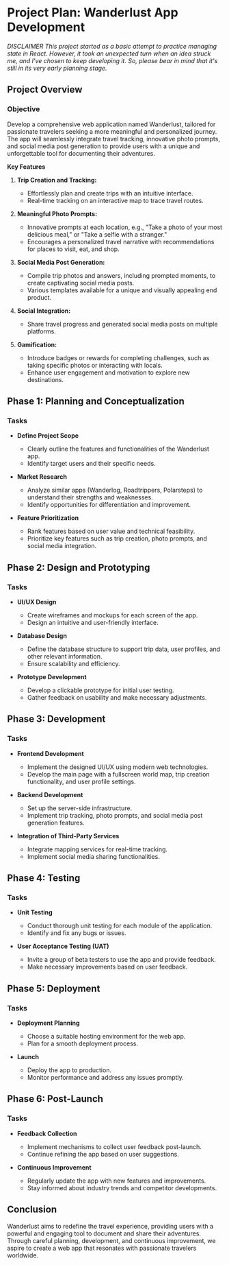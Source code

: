 # Project Plan: Wanderlust App Development

*DISCLAIMER*
*This project started as a basic attempt to practice managing state in React. However, it took an unexpected turn when an idea struck me, and I've chosen to keep developing it. So, please bear in mind that it's still in its very early planning stage.*

## Project Overview

### Objective
Develop a comprehensive web application named Wanderlust, tailored for passionate travelers seeking a more meaningful and personalized journey. The app will seamlessly integrate travel tracking, innovative photo prompts, and social media post generation to provide users with a unique and unforgettable tool for documenting their adventures.

**Key Features**

1. **Trip Creation and Tracking:**
   - Effortlessly plan and create trips with an intuitive interface.
   - Real-time tracking on an interactive map to trace travel routes.

2. **Meaningful Photo Prompts:**
   - Innovative prompts at each location, e.g., "Take a photo of your most delicious meal," or "Take a selfie with a stranger."
   - Encourages a personalized travel narrative with recommendations for places to visit, eat, and shop.

3. **Social Media Post Generation:**
   - Compile trip photos and answers, including prompted moments, to create captivating social media posts.
   - Various templates available for a unique and visually appealing end product.

4. **Social Integration:**
   - Share travel progress and generated social media posts on multiple platforms.

5. **Gamification:**
   - Introduce badges or rewards for completing challenges, such as taking specific photos or interacting with locals.
   - Enhance user engagement and motivation to explore new destinations.


## Phase 1: Planning and Conceptualization

### Tasks
- **Define Project Scope**
  - Clearly outline the features and functionalities of the Wanderlust app.
  - Identify target users and their specific needs.

- **Market Research**
  - Analyze similar apps (Wanderlog, Roadtrippers, Polarsteps) to understand their strengths and weaknesses.
  - Identify opportunities for differentiation and improvement.

- **Feature Prioritization**
  - Rank features based on user value and technical feasibility.
  - Prioritize key features such as trip creation, photo prompts, and social media integration.

## Phase 2: Design and Prototyping

### Tasks
- **UI/UX Design**
  - Create wireframes and mockups for each screen of the app.
  - Design an intuitive and user-friendly interface.

- **Database Design**
  - Define the database structure to support trip data, user profiles, and other relevant information.
  - Ensure scalability and efficiency.

- **Prototype Development**
  - Develop a clickable prototype for initial user testing.
  - Gather feedback on usability and make necessary adjustments.

## Phase 3: Development

### Tasks
- **Frontend Development**
  - Implement the designed UI/UX using modern web technologies.
  - Develop the main page with a fullscreen world map, trip creation functionality, and user profile settings.

- **Backend Development**
  - Set up the server-side infrastructure.
  - Implement trip tracking, photo prompts, and social media post generation features.

- **Integration of Third-Party Services**
  - Integrate mapping services for real-time tracking.
  - Implement social media sharing functionalities.

## Phase 4: Testing

### Tasks
- **Unit Testing**
  - Conduct thorough unit testing for each module of the application.
  - Identify and fix any bugs or issues.

- **User Acceptance Testing (UAT)**
  - Invite a group of beta testers to use the app and provide feedback.
  - Make necessary improvements based on user feedback.

## Phase 5: Deployment

### Tasks
- **Deployment Planning**
  - Choose a suitable hosting environment for the web app.
  - Plan for a smooth deployment process.

- **Launch**
  - Deploy the app to production.
  - Monitor performance and address any issues promptly.

## Phase 6: Post-Launch

### Tasks
- **Feedback Collection**
  - Implement mechanisms to collect user feedback post-launch.
  - Continue refining the app based on user suggestions.

- **Continuous Improvement**
  - Regularly update the app with new features and improvements.
  - Stay informed about industry trends and competitor developments.

## Conclusion

Wanderlust aims to redefine the travel experience, providing users with a powerful and engaging tool to document and share their adventures. Through careful planning, development, and continuous improvement, we aspire to create a web app that resonates with passionate travelers worldwide.
